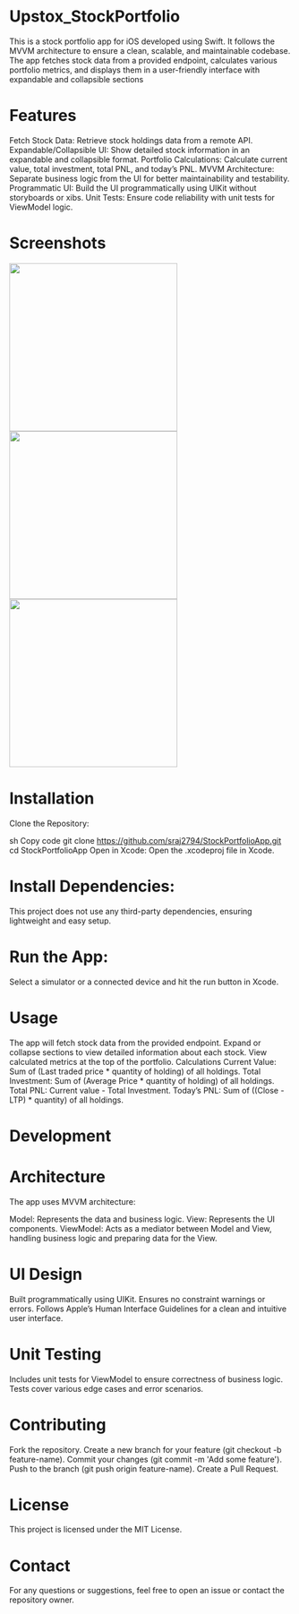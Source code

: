 # Upstox_StockPortfolio
This is a stock portfolio app for iOS developed using Swift. It follows the MVVM architecture to ensure a clean, scalable, and maintainable codebase. The app fetches stock data from a provided endpoint, calculates various portfolio metrics, and displays them in a user-friendly interface with expandable and collapsible sections

# Features
Fetch Stock Data: Retrieve stock holdings data from a remote API.
Expandable/Collapsible UI: Show detailed stock information in an expandable and collapsible format.
Portfolio Calculations: Calculate current value, total investment, total PNL, and today’s PNL.
MVVM Architecture: Separate business logic from the UI for better maintainability and testability.
Programmatic UI: Build the UI programmatically using UIKit without storyboards or xibs.
Unit Tests: Ensure code reliability with unit tests for ViewModel logic.
# Screenshots
<img src="https://github.com/sraj2794/StockPortfolioApp/assets/41502704/81757d2a-70c5-4636-b02b-6c242c5bc991" width="300">
<img src="https://github.com/sraj2794/StockPortfolioApp/assets/41502704/d2b3196b-a21c-4bfa-9ca5-ad787b0ef64d" width="300">
<img src="https://github.com/sraj2794/StockPortfolioApp/assets/41502704/c2bc9656-f262-4f6d-a265-5c25b02db5b5" width="300">

# Installation
Clone the Repository:

sh
Copy code
git clone https://github.com/sraj2794/StockPortfolioApp.git
cd StockPortfolioApp
Open in Xcode:
Open the .xcodeproj file in Xcode.

# Install Dependencies:
This project does not use any third-party dependencies, ensuring lightweight and easy setup.

# Run the App:
Select a simulator or a connected device and hit the run button in Xcode.

# Usage
The app will fetch stock data from the provided endpoint.
Expand or collapse sections to view detailed information about each stock.
View calculated metrics at the top of the portfolio.
Calculations
Current Value: Sum of (Last traded price * quantity of holding) of all holdings.
Total Investment: Sum of (Average Price * quantity of holding) of all holdings.
Total PNL: Current value - Total Investment.
Today’s PNL: Sum of ((Close - LTP) * quantity) of all holdings.
# Development
# Architecture
The app uses MVVM architecture:

Model: Represents the data and business logic.
View: Represents the UI components.
ViewModel: Acts as a mediator between Model and View, handling business logic and preparing data for the View.

# UI Design
Built programmatically using UIKit.
Ensures no constraint warnings or errors.
Follows Apple’s Human Interface Guidelines for a clean and intuitive user interface.

# Unit Testing
Includes unit tests for ViewModel to ensure correctness of business logic.
Tests cover various edge cases and error scenarios.

# Contributing
Fork the repository.
Create a new branch for your feature (git checkout -b feature-name).
Commit your changes (git commit -m 'Add some feature').
Push to the branch (git push origin feature-name).
Create a Pull Request.

# License
This project is licensed under the MIT License.

# Contact
For any questions or suggestions, feel free to open an issue or contact the repository owner.
